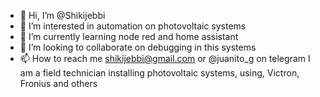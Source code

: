 - 👋 Hi, I’m @Shikijebbi
- 👀 I’m interested in automation on photovoltaic systems
- 🌱 I’m currently learning node red and home assistant
- 💞️ I’m looking to collaborate on debugging in this systems
- 📫 How to reach me shikijebbi@gmail.com or @juanito_g on telegram
I am a field technician installing photovoltaic systems, using, Victron, Fronius and others
<!---
Shikijebbi/Shikijebbi is a ✨ special ✨ repository because its `README.md` (this file) appears on your GitHub profile.
You can click the Preview link to take a look at your changes.
--->
